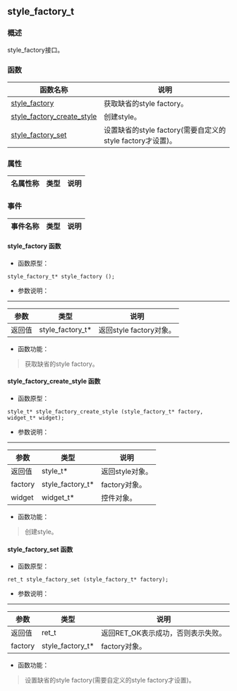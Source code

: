 ## style\_factory\_t
### 概述
 style_factory接口。

### 函数
<p id="style_factory_t_methods">

| 函数名称 | 说明 | 
| -------- | ------------ | 
| <a href="#style_factory_t_style_factory">style\_factory</a> | 获取缺省的style factory。 |
| <a href="#style_factory_t_style_factory_create_style">style\_factory\_create\_style</a> | 创建style。 |
| <a href="#style_factory_t_style_factory_set">style\_factory\_set</a> | 设置缺省的style factory(需要自定义的style factory才设置)。 |
### 属性
<p id="style_factory_t_properties">

| 名属性称 | 类型 | 说明 | 
| -------- | ----- | ------------ | 
### 事件
<p id="style_factory_t_events">

| 事件名称 | 类型  | 说明 | 
| -------- | ----- | ------- | 
#### style\_factory 函数
* 函数原型：

```
style_factory_t* style_factory ();
```

* 参数说明：

-----------------------

| 参数 | 类型 | 说明 |
| -------- | ----- | --------- |
| 返回值 | style\_factory\_t* | 返回style factory对象。 |
* 函数功能：

> <p id="style_factory_t_style_factory"> 获取缺省的style factory。



#### style\_factory\_create\_style 函数
* 函数原型：

```
style_t* style_factory_create_style (style_factory_t* factory, widget_t* widget);
```

* 参数说明：

-----------------------

| 参数 | 类型 | 说明 |
| -------- | ----- | --------- |
| 返回值 | style\_t* | 返回style对象。 |
| factory | style\_factory\_t* | factory对象。 |
| widget | widget\_t* | 控件对象。 |
* 函数功能：

> <p id="style_factory_t_style_factory_create_style"> 创建style。




#### style\_factory\_set 函数
* 函数原型：

```
ret_t style_factory_set (style_factory_t* factory);
```

* 参数说明：

-----------------------

| 参数 | 类型 | 说明 |
| -------- | ----- | --------- |
| 返回值 | ret\_t | 返回RET\_OK表示成功，否则表示失败。 |
| factory | style\_factory\_t* | factory对象。 |
* 函数功能：

> <p id="style_factory_t_style_factory_set"> 设置缺省的style factory(需要自定义的style factory才设置)。




